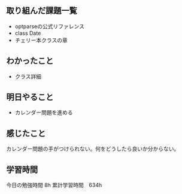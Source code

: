 ## 取り組んだ課題一覧
- optparseの公式リファレンス
- class Date
- チェリー本クラスの章

## わかったこと
- クラス詳細

## 明日やること
- カレンダー問題を進める

## 感じたこと
カレンダー問題の手がつけられない。何をどうしたら良いか分からない。

## 学習時間
今日の勉強時間 8h
累計学習時間　634h